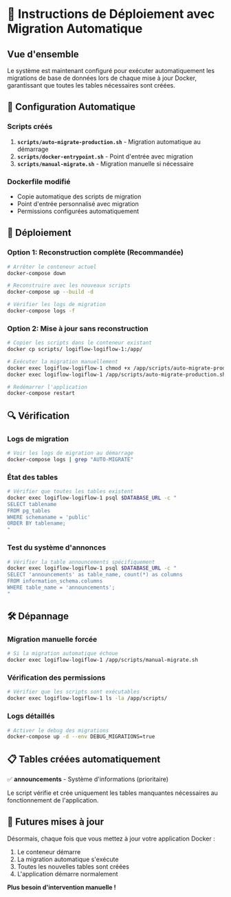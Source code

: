 # 🚀 Instructions de Déploiement avec Migration Automatique

## Vue d'ensemble
Le système est maintenant configuré pour exécuter automatiquement les migrations de base de données lors de chaque mise à jour Docker, garantissant que toutes les tables nécessaires sont créées.

## 🔧 Configuration Automatique

### Scripts créés
1. **`scripts/auto-migrate-production.sh`** - Migration automatique au démarrage
2. **`scripts/docker-entrypoint.sh`** - Point d'entrée avec migration
3. **`scripts/manual-migrate.sh`** - Migration manuelle si nécessaire

### Dockerfile modifié
- Copie automatique des scripts de migration
- Point d'entrée personnalisé avec migration
- Permissions configurées automatiquement

## 🚀 Déploiement

### Option 1: Reconstruction complète (Recommandée)
```bash
# Arrêter le conteneur actuel
docker-compose down

# Reconstruire avec les nouveaux scripts
docker-compose up --build -d

# Vérifier les logs de migration
docker-compose logs -f
```

### Option 2: Mise à jour sans reconstruction
```bash
# Copier les scripts dans le conteneur existant
docker cp scripts/ logiflow-logiflow-1:/app/

# Exécuter la migration manuellement
docker exec logiflow-logiflow-1 chmod +x /app/scripts/auto-migrate-production.sh
docker exec logiflow-logiflow-1 /app/scripts/auto-migrate-production.sh

# Redémarrer l'application
docker-compose restart
```

## 🔍 Vérification

### Logs de migration
```bash
# Voir les logs de migration au démarrage
docker-compose logs | grep "AUTO-MIGRATE"
```

### État des tables
```bash
# Vérifier que toutes les tables existent
docker exec logiflow-logiflow-1 psql $DATABASE_URL -c "
SELECT tablename 
FROM pg_tables 
WHERE schemaname = 'public' 
ORDER BY tablename;
"
```

### Test du système d'annonces
```bash
# Vérifier la table announcements spécifiquement
docker exec logiflow-logiflow-1 psql $DATABASE_URL -c "
SELECT 'announcements' as table_name, count(*) as columns 
FROM information_schema.columns 
WHERE table_name = 'announcements';
"
```

## 🛠️ Dépannage

### Migration manuelle forcée
```bash
# Si la migration automatique échoue
docker exec logiflow-logiflow-1 /app/scripts/manual-migrate.sh
```

### Vérification des permissions
```bash
# Vérifier que les scripts sont exécutables
docker exec logiflow-logiflow-1 ls -la /app/scripts/
```

### Logs détaillés
```bash
# Activer le debug des migrations
docker-compose up -d --env DEBUG_MIGRATIONS=true
```

## 📋 Tables créées automatiquement

✅ **announcements** - Système d'informations (prioritaire)

Le script vérifie et crée uniquement les tables manquantes nécessaires au fonctionnement de l'application.

## 🔄 Futures mises à jour

Désormais, chaque fois que vous mettez à jour votre application Docker :
1. Le conteneur démarre
2. La migration automatique s'exécute
3. Toutes les nouvelles tables sont créées
4. L'application démarre normalement

**Plus besoin d'intervention manuelle !**